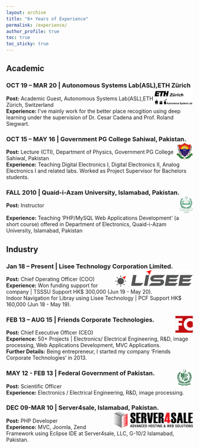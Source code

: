 ```yaml
---
layout: archive
title: "6+ Years of Experience"
permalink: /experience/
author_profile: true
toc: true
toc_sticky: true
---
```


## Academic
### OCT 19 – MAR 20 | Autonomous Systems Lab(ASL),ETH Zürich <img src="/assets/images/eth_asl.jpg" style="height: 45px;float: right;" alt="bzu multan Logo"  >

**Post:** Academic Guest, Autonomous Systems Lab(ASL),ETH Zürich, Switzerland
<br>**Experience:** I've mainly work for the better place recogition using deep learning under the supervision of Dr. Cesar Cadena and Prof. Roland Siegwart. 

### OCT 15 – MAY 16 | Government PG College Sahiwal, Pakistan. <img src="/assets/images/gpgs.png" style="height: 45px;float: right;" alt="PG sahiwal Logo"  >
**Post:** Lecture (CTI), Department of Physics, Government PG College Sahiwal, Pakistan
<br>**Experience:** Teaching Digital Electronics I, Digital Electronics II, Analog Electronics I and related labs.
Worked as Project Supervisor for Bachelors students.

### FALL 2010 | Quaid-i-Azam University, Islamabad, Pakistan. <img src="/assets/images/qau.png" style="height: 45px;float: right;" alt="qau Logo"  >
**Post:** Instructor  
<br>**Experience:** Teaching ‘PHP/MySQL Web Applications Development’ (a short course) offered in Department of Electronics, Quaid-i-Azam University, Islamabad, Pakistan


## Industry

### Jan 18 – Present | Lisee Technology Corporation Limited. <img src="/assets/images/lisee.png" style="height: 45px;float: right;" alt="lisee Logo"  >
**Post:** Chief Operating Officer (COO) 
<br>**Experience:** Won funding support for company | TSSSU Support HK$ 300,000 (Jun 19 - May 20).<br> Indoor Navigation for Libray using Lisee Technology | PCF Support HK$ 160,000 (Jun 18 - May 19).

### FEB 13 – AUG 15 | Friends Corporate Technologies. <img src="/assets/images/friends.png" style="height: 45px;float: right;" alt="friends Logo"  >
**Post:** Chief Executive Officer (CEO) 
<br>**Experience:** 50+ Projects | Electronics/ Electrical Engineering, R&D, image processing, Web Applications Development, MVC Applications.
<br>**Further Details:** Being entrepreneur, I started my company ‘Friends Corporate Technologies’ in 2013.

### MAY 12 - FEB 13 | Federal Government of Pakistan.<img src="/assets/images/government_of_pakistan.png" style="height: 45px;float: right;" alt="government_of_pakistan Logo"  >
**Post:** Scientific Officer
<br>**Experience:** Electronics / Electrical Engineering, R&D, image processing.

### DEC 09-MAR 10 | Server4sale, Islamabad, Pakistan.<img src="/assets/images/server4sale.png" style="height: 45px;float: right;" alt="server4sale Logo"  >
**Post:** PHP Developer
<br>**Experience:** MVC, Joomla, Zend Framework using Eclipse IDE at Server4sale, LLC, G-10/2 Islamabad, Pakistan.
